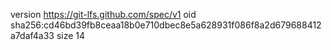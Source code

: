 version https://git-lfs.github.com/spec/v1
oid sha256:cd46bd39fb8ceaa18b0e710dbec8e5a628931f086f8a2d679688412a7daf4a33
size 14
